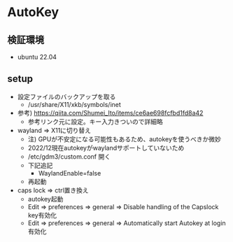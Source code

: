# AutoKey

## 検証環境

* ubuntu 22.04

## setup

* 設定ファイルのバックアップを取る
  * /usr/share/X11/xkb/symbols/inet
* 参考) https://qiita.com/Shumei_Ito/items/ce6ae698fcfbd1fd8a42
  * 参考リンク元に設定。キー入力きついので詳細略
* wayland => X11に切り替え
  * 注) GPUが不安定になる可能性もあるため、autokeyを使うべきか微妙
  * 2022/12現在autokeyがwaylandサポートしていないため
  * /etc/gdm3/custom.conf 開く
  * 下記追記
    * WaylandEnable=false
  * 再起動
* caps lock => ctrl置き換え
  * autokey起動
  * Edit => preferences => general => Disable handling of the Capslock key有効化
  * Edit => preferences => general => Automatically start Autokey at login有効化